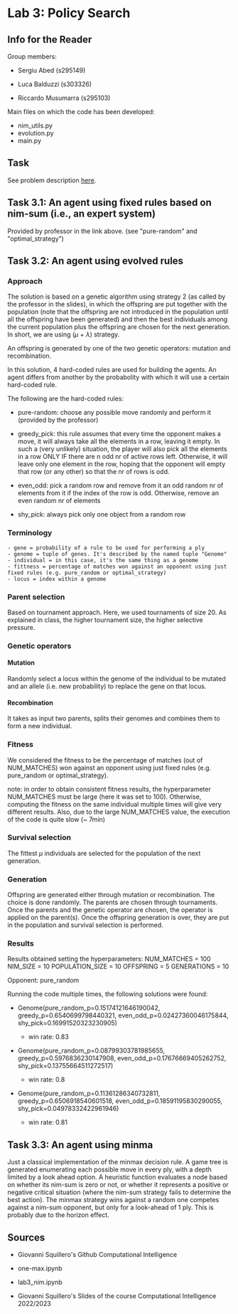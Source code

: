 # Lab 3: Policy Search

## Info for the Reader

Group members:

- Sergiu Abed (s295149)

- Luca Balduzzi (s303326)

- Riccardo Musumarra (s295103)

Main files on which the code has been developed:

- nim_utils.py
- evolution.py
- main.py

## Task

See problem description [here](https://github.com/squillero/computational-intelligence/blob/master/2022-23/lab3_nim.ipynb).

## Task 3.1: An agent using fixed rules based on nim-sum (i.e., an expert system)

Provided by professor in the link above. (see "pure-random" and "optimal_strategy")

## Task 3.2: An agent using evolved rules

### Approach

The solution is based on a genetic algorithm using strategy 2 (as called by the professor in the slides), in which the offspring are put together with the population (note that the offspring are not introduced in the population until all the offspring have been generated) and then the best individuals among the current population plus the offspring are chosen for the next generation. In short, we are using ($\mu$ + $\lambda$) strategy.

An offspring is generated by one of the two genetic operators: mutation and recombination.

In this solution, 4 hard-coded rules are used for building the agents. An agent differs from another by the probabolity with which it will use a certain hard-coded rule.

The following are the hard-coded rules:

- pure-random: choose any possible move randomly and perform it (provided by the professor)

- greedy_pick: this rule assumes that every time the opponent makes a move, it will always take all the elements in a row, leaving it empty. In such a (very unlikely) situation, the player will also pick all the elements in a row ONLY IF there are n odd nr of active rows left. Otherwise, it will leave only one element in the row, hoping that the opponent will empty that row (or any other) so that the nr of rows is odd.

- even_odd: pick a random row and remove from it an odd random nr of elements from it if the index of the row is odd. Otherwise, remove an even random nr of elements

- shy_pick: always pick only one object from a random row

### Terminology

    - gene = probability of a rule to be used for performing a ply
    - genome = tuple of genes. It's described by the named tuple "Genome"
    - individual = in this case, it's the same thing as a genome
    - fittness = percentage of matches won against an opponent using just fixed rules (e.g. pure_random or optimal_strategy)
    - locus = index within a genome

### Parent selection

Based on tournament approach. Here, we used tournaments of size 20. As explained in class, the higher tournament size, the higher selective pressure.

### Genetic operators

#### Mutation

Randomly select a locus within the genome of the individual to be mutated and an allele (i.e. new probability) to replace the gene on that locus.

#### Recombination

It takes as input two parents, splits their genomes and combines them to form a new individual.

### Fitness

We considered the fitness to be the percentage of matches (out of NUM_MATCHES) won against an opponent using just fixed rules (e.g. pure_random or optimal_strategy).

note: in order to obtain consistent fitness results, the hyperparameter NUM_MATCHES must be large (here it was set to 100). Otherwise, computing the fitness on the same individual multiple times will give very different results. Also, due to the large NUM_MATCHES value, the execution of the code is quite slow (~ 7min)

### Survival selection

The fittest $\mu$ individuals are selected for the population of the next generation.

### Generation

Offspring are generated either through mutation or recombination. The choice is done randomly. The parents are chosen through tournaments.
Once the parents and the genetic operator are chosen, the operator is applied on the parent(s).
Once the offspring generation is over, they are put in the population and survival selection is performed.

### Results

Results obtained setting the hyperparameters:
NUM_MATCHES = 100
NIM_SIZE = 10
POPULATION_SIZE = 10
OFFSPRING = 5
GENERATIONS = 10

Opponent: pure_random

Running the code multiple times, the following solutions were found:

- Genome(pure_random_p=0.15174121646190042, greedy_p=0.6540699798440321, even_odd_p=0.02427360046175844, shy_pick=0.16991520323230905)
  - win rate: 0.83

- Genome(pure_random_p=0.08799303781985655, greedy_p=0.5976836230147908, even_odd_p=0.17676669405262752, shy_pick=0.13755664511272517)
  - win rate: 0.8

- Genome(pure_random_p=0.11361286340732811, greedy_p=0.6506918540601518, even_odd_p=0.18591195830290055, shy_pick=0.04978332422961946)
  - win rate: 0.81

## Task 3.3: An agent using minma

Just a classical implementation of the minmax decision rule. A game tree is generated enumerating each possible move in every ply, with a depth limited by a look ahead option. A heuristic function evaluates a node based on whether its nim-sum is zero or not, or whether it represents a positive or negative critical situation (where the nim-sum strategy fails to determine the best action). The minmax strategy wins against a random one competes against a nim-sum opponent, but only for a look-ahead of 1 ply. This is probably due to the horizon effect.

## Sources

- Giovanni Squillero's Github Computational Intelligence

- one-max.ipynb

- lab3_nim.ipynb

- Giovanni Squillero's Slides of the course Computational Intelligence 2022/2023
